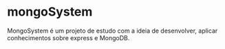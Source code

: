 # mongoSystem

MongoSystem é um projeto de estudo com a ideia de desenvolver, aplicar conhecimentos sobre express e MongoDB.
